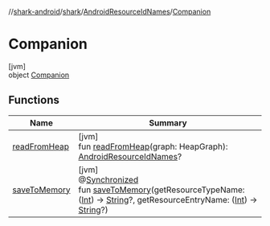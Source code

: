 //[shark-android](../../../../index.md)/[shark](../../index.md)/[AndroidResourceIdNames](../index.md)/[Companion](index.md)

# Companion

[jvm]\
object [Companion](index.md)

## Functions

| Name | Summary |
|---|---|
| [readFromHeap](read-from-heap.md) | [jvm]<br>fun [readFromHeap](read-from-heap.md)(graph: HeapGraph): [AndroidResourceIdNames](../index.md)? |
| [saveToMemory](save-to-memory.md) | [jvm]<br>@[Synchronized](https://kotlinlang.org/api/latest/jvm/stdlib/kotlin.jvm/-synchronized/index.html)<br>fun [saveToMemory](save-to-memory.md)(getResourceTypeName: ([Int](https://kotlinlang.org/api/latest/jvm/stdlib/kotlin/-int/index.html)) -&gt; [String](https://kotlinlang.org/api/latest/jvm/stdlib/kotlin/-string/index.html)?, getResourceEntryName: ([Int](https://kotlinlang.org/api/latest/jvm/stdlib/kotlin/-int/index.html)) -&gt; [String](https://kotlinlang.org/api/latest/jvm/stdlib/kotlin/-string/index.html)?) |
